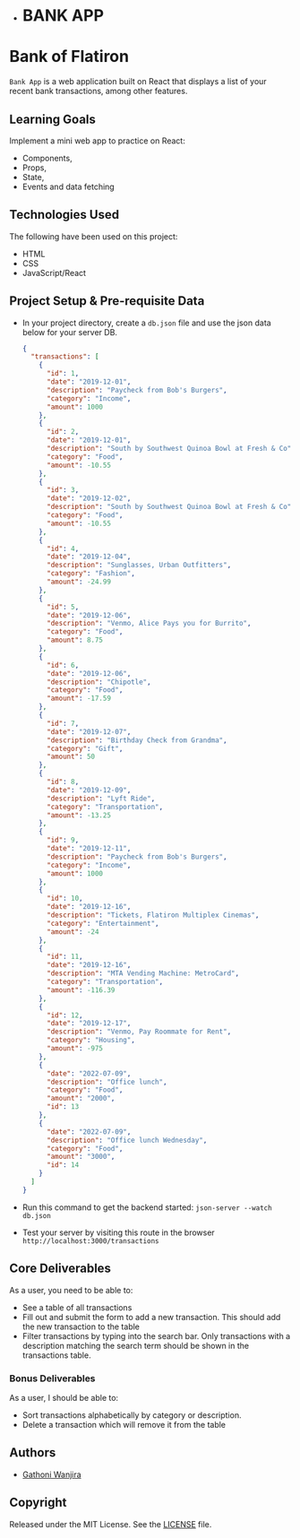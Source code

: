 - # BANK APP


# Bank of Flatiron

`Bank App` is a web application built on React that displays a list of your recent bank transactions, among other features.

## Learning Goals

Implement a mini web app to practice on React:

- Components,
- Props,
- State,
- Events and data fetching

## Technologies Used

The following have been used on this project:

- HTML
- CSS
- JavaScript/React

## Project Setup & Pre-requisite Data

- In your project directory, create a `db.json` file and use the json data below for your server DB.

  ```json
  {
    "transactions": [
      {
        "id": 1,
        "date": "2019-12-01",
        "description": "Paycheck from Bob's Burgers",
        "category": "Income",
        "amount": 1000
      },
      {
        "id": 2,
        "date": "2019-12-01",
        "description": "South by Southwest Quinoa Bowl at Fresh & Co",
        "category": "Food",
        "amount": -10.55
      },
      {
        "id": 3,
        "date": "2019-12-02",
        "description": "South by Southwest Quinoa Bowl at Fresh & Co",
        "category": "Food",
        "amount": -10.55
      },
      {
        "id": 4,
        "date": "2019-12-04",
        "description": "Sunglasses, Urban Outfitters",
        "category": "Fashion",
        "amount": -24.99
      },
      {
        "id": 5,
        "date": "2019-12-06",
        "description": "Venmo, Alice Pays you for Burrito",
        "category": "Food",
        "amount": 8.75
      },
      {
        "id": 6,
        "date": "2019-12-06",
        "description": "Chipotle",
        "category": "Food",
        "amount": -17.59
      },
      {
        "id": 7,
        "date": "2019-12-07",
        "description": "Birthday Check from Grandma",
        "category": "Gift",
        "amount": 50
      },
      {
        "id": 8,
        "date": "2019-12-09",
        "description": "Lyft Ride",
        "category": "Transportation",
        "amount": -13.25
      },
      {
        "id": 9,
        "date": "2019-12-11",
        "description": "Paycheck from Bob's Burgers",
        "category": "Income",
        "amount": 1000
      },
      {
        "id": 10,
        "date": "2019-12-16",
        "description": "Tickets, Flatiron Multiplex Cinemas",
        "category": "Entertainment",
        "amount": -24
      },
      {
        "id": 11,
        "date": "2019-12-16",
        "description": "MTA Vending Machine: MetroCard",
        "category": "Transportation",
        "amount": -116.39
      },
      {
        "id": 12,
        "date": "2019-12-17",
        "description": "Venmo, Pay Roommate for Rent",
        "category": "Housing",
        "amount": -975
      },
      {
        "date": "2022-07-09",
        "description": "Office lunch",
        "category": "Food",
        "amount": "2000",
        "id": 13
      },
      {
        "date": "2022-07-09",
        "description": "Office lunch Wednesday",
        "category": "Food",
        "amount": "3000",
        "id": 14
      }
    ]
  }
  ```

- Run this command to get the backend started: `json-server --watch db.json`
- Test your server by visiting this route in the browser
  `http://localhost:3000/transactions`

## Core Deliverables

As a user, you need to be able to:

- See a table of all transactions
- Fill out and submit the form to add a new transaction. This should add the new transaction to the table
- Filter transactions by typing into the search bar. Only transactions with a description matching the search term should be shown in the transactions table.

### Bonus Deliverables

As a user, I should be able to:

- Sort transactions alphabetically by category or description.
- Delete a transaction which will remove it from the table

## Authors

- [Gathoni Wanjira](https://github.com/Gathoni-Wanjira)

## Copyright

Released under the MIT License. See the [LICENSE](https://github.com/Gathoni-Wanjira) file.